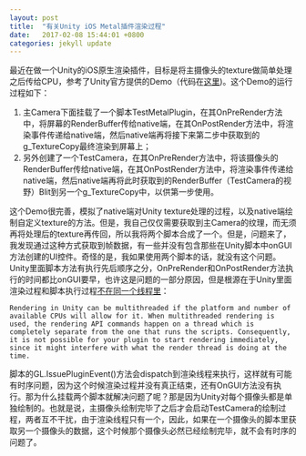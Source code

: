 ```yaml
---
layout: post
title:  "有关Unity iOS Metal插件渲染过程"
date:   2017-02-08 15:44:01 +0800
categories: jekyll update
---
```

最近在做一个Unity的iOS原生渲染插件，目标是将主摄像头的texture做简单处理之后传给CPU，参考了Unity官方提供的Demo（代码在[这里](https://bitbucket.org/Unity-Technologies/iosnativecodesamples/src/0bcacd4605720fb8525eade3b3ab867d3bc558aa/Graphics/MetalNativeRenderingPlugin/?at=5.4-stable))。这个Demo的运行过程如下：
1. 主Camera下面挂载了一个脚本TestMetalPlugin，在其OnPreRender方法中，将屏幕的RenderBuffer传给native端，在其OnPostRender方法中，将渲染事件传递给native端，然后native端再将接下来第二步中获取到的g_TextureCopy最终渲染到屏幕上；
2. 另外创建了一个TestCamera，在其OnPreRender方法中，将该摄像头的RenderBuffer传给native端，在其OnPostRender方法中，将渲染事件传递给native端，然后native端再将此时获取到的RenderBuffer（TestCamera的视野）Blit到另一个g_TextureCopy中，以供第一步使用。

这个Demo很完善，模拟了native端对Unity texture处理的过程，以及native端绘制自定义texture的方法。但是，我自己仅仅需要获取到主Camera的纹理，而无须再将处理后的texture再传回，所以我将两个脚本合成了一个。但是，问题来了，我发现通过这种方式获取到帧数据，有一些并没有包含那些在Unity脚本中onGUI方法创建的UI控件。奇怪的是，我如果使用两个脚本的话，就没有这个问题。
Unity里面脚本方法有执行先后顺序之分，OnPreRender和OnPostRender方法执行的时间都比onGUI要早，也许这是问题的一部分原因，但是根源在于Unity里面渲染过程和脚本执行过程[不在同一个线程里](https://docs.unity3d.com/ScriptReference/GL.IssuePluginEvent.html)：

`
Rendering in Unity can be multithreaded if the platform and number of available CPUs will allow for it. When multithreaded rendering is used, the rendering API commands happen on a thread which is completely separate from the one that runs the scripts. Consequently, it is not possible for your plugin to start rendering immediately, since it might interfere with what the render thread is doing at the time.
`

脚本的GL.IssuePluginEvent()方法会dispatch到渲染线程来执行，这样就有可能有时序问题，因为这个时候渲染过程并没有真正结束，还有OnGUI方法没有执行。那为什么挂载两个脚本就解决问题了呢？那是因为Unity对每个摄像头都是单独绘制的。也就是说，主摄像头绘制完毕了之后才会启动TestCamera的绘制过程，两者互不干扰，由于渲染线程只有一个，因此，如果在一个摄像头的脚本里获取另一个摄像头的数据，这个时候那个摄像头必然已经绘制完毕，就不会有时序的问题了。
